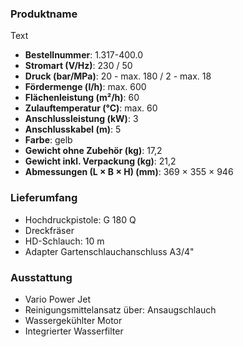 ### Produktname
Text
- **Bestellnummer**: 1.317-400.0 
- **Stromart (V/Hz)**: 230 / 50
- **Druck (bar/MPa)**: 20 - max. 180 / 2 - max. 18 
- **Fördermenge (l/h)**: max. 600
- **Flächenleistung (m²/h)**: 60
- **Zulauftemperatur (°C)**: max. 60
- **Anschlussleistung (kW)**: 3
- **Anschlusskabel (m)**: 5
- **Farbe**: gelb
- **Gewicht ohne Zubehör (kg)**: 17,2
- **Gewicht inkl. Verpackung (kg)**: 21,2
- **Abmessungen (L × B × H) (mm)**: 369 × 355 × 946 
### Lieferumfang

- Hochdruckpistole: G 180 Q
- Dreckfräser
- HD-Schlauch: 10 m
- Adapter Gartenschlauchanschluss A3/4" 

### Ausstattung

- Vario Power Jet
- Reinigungsmittelansatz über: Ansaugschlauch
- Wassergekühlter Motor
- Integrierter Wasserfilter

